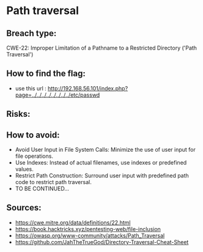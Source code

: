# Path traversal

## Breach type:

CWE-22: Improper Limitation of a Pathname to a Restricted Directory ('Path Traversal')

## How to find the flag:
* use this url : http://192.168.56.101/index.php?page=../../../../../../../../etc/passwd

## Risks:


## How to avoid:
* Avoid User Input in File System Calls: Minimize the use of user input for file operations.
* Use Indexes: Instead of actual filenames, use indexes or predefined values.
* Restrict Path Construction: Surround user input with predefined path code to restrict path traversal.
* TO BE CONTINUED...

## Sources:
* https://cwe.mitre.org/data/definitions/22.html
* https://book.hacktricks.xyz/pentesting-web/file-inclusion
* https://owasp.org/www-community/attacks/Path_Traversal
* https://github.com/JahTheTrueGod/Directory-Traversal-Cheat-Sheet